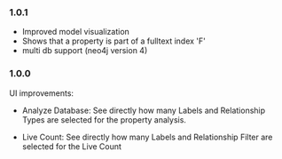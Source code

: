 ### 1.0.1

* Improved model visualization
* Shows that a property is part of a fulltext index 'F' 
* multi db support (neo4j version 4)

### 1.0.0

UI improvements:

* Analyze Database: See directly how many Labels and Relationship Types are selected for the property analysis.

* Live Count: See directly how many Labels and Relationship Filter are selected for the Live Count

